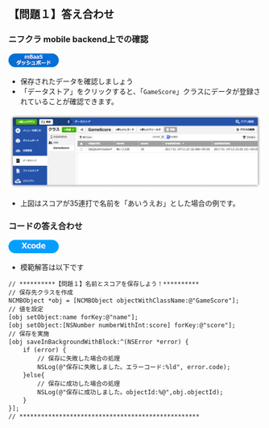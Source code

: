 ## 【問題１】答え合わせ

### ニフクラ mobile backend上での確認
![mBaaS](/readme-img/mBaaS.png)

* 保存されたデータを確認しましょう
 * 「データストア」をクリックすると、「`GameScore`」クラスにデータが登録されていることが確認できます。

![ans1-1](/readme-img/ans1-1.png)

* 上図はスコアが35連打で名前を「あいうえお」とした場合の例です。

### コードの答え合わせ

![Xcode](/readme-img/Xcode.png)

* 模範解答は以下です

```objc
// **********【問題１】名前とスコアを保存しよう！**********
// 保存先クラスを作成
NCMBObject *obj = [NCMBObject objectWithClassName:@"GameScore"];
// 値を設定
[obj setObject:name forKey:@"name"];
[obj setObject:[NSNumber numberWithInt:score] forKey:@"score"];
// 保存を実施
[obj saveInBackgroundWithBlock:^(NSError *error) {
    if (error) {
        // 保存に失敗した場合の処理
        NSLog(@"保存に失敗しました。エラーコード:%ld", error.code);
    }else{
        // 保存に成功した場合の処理
        NSLog(@"保存に成功しました。objectId:%@",obj.objectId);
    }
}];
// **************************************************
```
